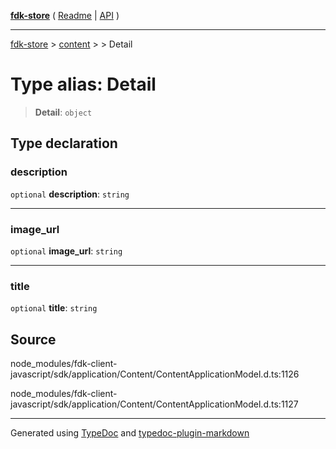 [**fdk-store**](../../../README.md) ( [Readme](../../../README.md) \| [API](../../../API.md) )

---

[fdk-store](../../../API.md) > [content](../../README.md) > [<internal>](../README.md) > Detail

# Type alias: Detail

> **Detail**: `object`

## Type declaration

### description

`optional` **description**: `string`

---

### image_url

`optional` **image_url**: `string`

---

### title

`optional` **title**: `string`

## Source

node_modules/fdk-client-javascript/sdk/application/Content/ContentApplicationModel.d.ts:1126

node_modules/fdk-client-javascript/sdk/application/Content/ContentApplicationModel.d.ts:1127

---

Generated using [TypeDoc](https://typedoc.org/) and [typedoc-plugin-markdown](https://www.npmjs.com/package/typedoc-plugin-markdown)
